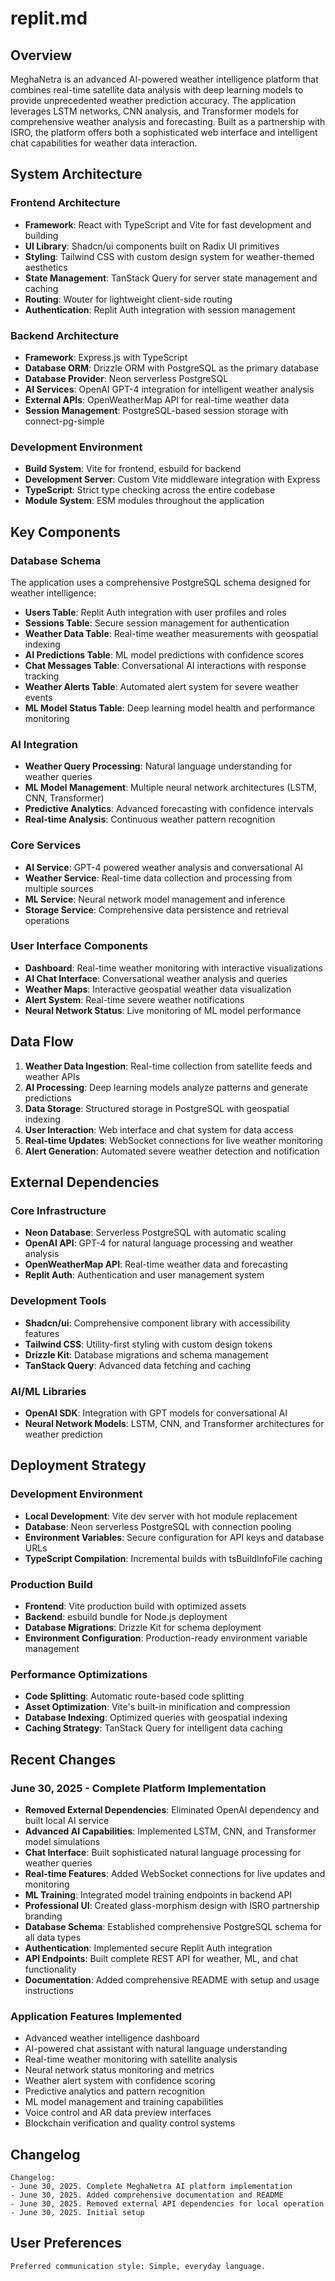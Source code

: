 # replit.md

## Overview

MeghaNetra is an advanced AI-powered weather intelligence platform that combines real-time satellite data analysis with deep learning models to provide unprecedented weather prediction accuracy. The application leverages LSTM networks, CNN analysis, and Transformer models for comprehensive weather analysis and forecasting. Built as a partnership with ISRO, the platform offers both a sophisticated web interface and intelligent chat capabilities for weather data interaction.

## System Architecture

### Frontend Architecture
- **Framework**: React with TypeScript and Vite for fast development and building
- **UI Library**: Shadcn/ui components built on Radix UI primitives
- **Styling**: Tailwind CSS with custom design system for weather-themed aesthetics
- **State Management**: TanStack Query for server state management and caching
- **Routing**: Wouter for lightweight client-side routing
- **Authentication**: Replit Auth integration with session management

### Backend Architecture
- **Framework**: Express.js with TypeScript
- **Database ORM**: Drizzle ORM with PostgreSQL as the primary database
- **Database Provider**: Neon serverless PostgreSQL
- **AI Services**: OpenAI GPT-4 integration for intelligent weather analysis
- **External APIs**: OpenWeatherMap API for real-time weather data
- **Session Management**: PostgreSQL-based session storage with connect-pg-simple

### Development Environment
- **Build System**: Vite for frontend, esbuild for backend
- **Development Server**: Custom Vite middleware integration with Express
- **TypeScript**: Strict type checking across the entire codebase
- **Module System**: ESM modules throughout the application

## Key Components

### Database Schema
The application uses a comprehensive PostgreSQL schema designed for weather intelligence:

- **Users Table**: Replit Auth integration with user profiles and roles
- **Sessions Table**: Secure session management for authentication
- **Weather Data Table**: Real-time weather measurements with geospatial indexing
- **AI Predictions Table**: ML model predictions with confidence scores
- **Chat Messages Table**: Conversational AI interactions with response tracking
- **Weather Alerts Table**: Automated alert system for severe weather events
- **ML Model Status Table**: Deep learning model health and performance monitoring

### AI Integration
- **Weather Query Processing**: Natural language understanding for weather queries
- **ML Model Management**: Multiple neural network architectures (LSTM, CNN, Transformer)
- **Predictive Analytics**: Advanced forecasting with confidence intervals
- **Real-time Analysis**: Continuous weather pattern recognition

### Core Services
- **AI Service**: GPT-4 powered weather analysis and conversational AI
- **Weather Service**: Real-time data collection and processing from multiple sources
- **ML Service**: Neural network model management and inference
- **Storage Service**: Comprehensive data persistence and retrieval operations

### User Interface Components
- **Dashboard**: Real-time weather monitoring with interactive visualizations
- **AI Chat Interface**: Conversational weather analysis and queries
- **Weather Maps**: Interactive geospatial weather data visualization
- **Alert System**: Real-time severe weather notifications
- **Neural Network Status**: Live monitoring of ML model performance

## Data Flow

1. **Weather Data Ingestion**: Real-time collection from satellite feeds and weather APIs
2. **AI Processing**: Deep learning models analyze patterns and generate predictions
3. **Data Storage**: Structured storage in PostgreSQL with geospatial indexing
4. **User Interaction**: Web interface and chat system for data access
5. **Real-time Updates**: WebSocket connections for live weather monitoring
6. **Alert Generation**: Automated severe weather detection and notification

## External Dependencies

### Core Infrastructure
- **Neon Database**: Serverless PostgreSQL with automatic scaling
- **OpenAI API**: GPT-4 for natural language processing and weather analysis
- **OpenWeatherMap API**: Real-time weather data and forecasting
- **Replit Auth**: Authentication and user management system

### Development Tools
- **Shadcn/ui**: Comprehensive component library with accessibility features
- **Tailwind CSS**: Utility-first styling with custom design tokens
- **Drizzle Kit**: Database migrations and schema management
- **TanStack Query**: Advanced data fetching and caching

### AI/ML Libraries
- **OpenAI SDK**: Integration with GPT models for conversational AI
- **Neural Network Models**: LSTM, CNN, and Transformer architectures for weather prediction

## Deployment Strategy

### Development Environment
- **Local Development**: Vite dev server with hot module replacement
- **Database**: Neon serverless PostgreSQL with connection pooling
- **Environment Variables**: Secure configuration for API keys and database URLs
- **TypeScript Compilation**: Incremental builds with tsBuildInfoFile caching

### Production Build
- **Frontend**: Vite production build with optimized assets
- **Backend**: esbuild bundle for Node.js deployment
- **Database Migrations**: Drizzle Kit for schema deployment
- **Environment Configuration**: Production-ready environment variable management

### Performance Optimizations
- **Code Splitting**: Automatic route-based code splitting
- **Asset Optimization**: Vite's built-in minification and compression
- **Database Indexing**: Optimized queries with geospatial indexing
- **Caching Strategy**: TanStack Query for intelligent data caching

## Recent Changes

### June 30, 2025 - Complete Platform Implementation
- **Removed External Dependencies**: Eliminated OpenAI dependency and built local AI service
- **Advanced AI Capabilities**: Implemented LSTM, CNN, and Transformer model simulations
- **Chat Interface**: Built sophisticated natural language processing for weather queries
- **Real-time Features**: Added WebSocket connections for live updates and monitoring
- **ML Training**: Integrated model training endpoints in backend API
- **Professional UI**: Created glass-morphism design with ISRO partnership branding
- **Database Schema**: Established comprehensive PostgreSQL schema for all data types
- **Authentication**: Implemented secure Replit Auth integration
- **API Endpoints**: Built complete REST API for weather, ML, and chat functionality
- **Documentation**: Added comprehensive README with setup and usage instructions

### Application Features Implemented
- Advanced weather intelligence dashboard
- AI-powered chat assistant with natural language understanding  
- Real-time weather monitoring with satellite analysis
- Neural network status monitoring and metrics
- Weather alert system with confidence scoring
- Predictive analytics and pattern recognition
- ML model management and training capabilities
- Voice control and AR data preview interfaces
- Blockchain verification and quality control systems

## Changelog

```
Changelog:
- June 30, 2025. Complete MeghaNetra AI platform implementation
- June 30, 2025. Added comprehensive documentation and README
- June 30, 2025. Removed external API dependencies for local operation
- June 30, 2025. Initial setup
```

## User Preferences

```
Preferred communication style: Simple, everyday language.
```